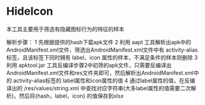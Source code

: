 # HideIcon
本工具主要用于筛选有隐藏图标行为的特征的样本

解析步骤：
1 先根据提供的hash下载apk文件
2 利用 aapt 工具解析出apk中的AndroidManifest.xml文件，筛选出AndroidManifest.xml文件中有 activity-alias 标签，且该标签下同时拥有 label、icon 属性的样本，不满足条件的样本则删除
3 利用 apktool.jar 工具反编译步骤2中初筛的apk文件，只需要反编译出AndroidManifest.xml文件和res文件夹即可，然后解析出AndroidManifest.xml中的 activity-alias标签的 label属性和icon属性的值
4 通过label属性的值，在反编译出的 /res/values/string.xml 中查找对应字符串(大多label属性的值需要二次解析)，然后将{hash，label，icon} 的值保存到xlsx

